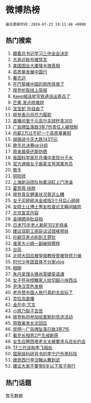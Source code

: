 # 微博热榜

`最后更新时间：2024-07-23 19:11:48 +0800`

## 热门搜索

1. [跟着总书记学习三中全会决定](https://m.weibo.cn/search?containerid=100103type%3D1%26t%3D10%26q%3D%23%E8%B7%9F%E7%9D%80%E6%80%BB%E4%B9%A6%E8%AE%B0%E5%AD%A6%E4%B9%A0%E4%B8%89%E4%B8%AD%E5%85%A8%E4%BC%9A%E5%86%B3%E5%AE%9A%23&stream_entry_id=51&isnewpage=1&extparam=seat%3D1%26c_type%3D51%26cate%3D10103%26filter_type%3Drealtimehot%26q%3D%2523%25E8%25B7%259F%25E7%259D%2580%25E6%2580%25BB%25E4%25B9%25A6%25E8%25AE%25B0%25E5%25AD%25A6%25E4%25B9%25A0%25E4%25B8%2589%25E4%25B8%25AD%25E5%2585%25A8%25E4%25BC%259A%25E5%2586%25B3%25E5%25AE%259A%2523%26dgr%3D0%26stream_entry_id%3D51%26pos%3D0%26display_time%3D1721733107%26pre_seqid%3D1721733107543014508223)
1. [大哥远账号被禁言](https://m.weibo.cn/search?containerid=100103type%3D1%26t%3D10%26q%3D%23%E5%A4%A7%E5%93%A5%E8%BF%9C%E8%B4%A6%E5%8F%B7%E8%A2%AB%E7%A6%81%E8%A8%80%23&stream_entry_id=31&isnewpage=1&extparam=seat%3D1%26cate%3D5001%26realpos%3D1%26q%3D%2523%25E5%25A4%25A7%25E5%2593%25A5%25E8%25BF%259C%25E8%25B4%25A6%25E5%258F%25B7%25E8%25A2%25AB%25E7%25A6%2581%25E8%25A8%2580%2523%26dgr%3D0%26stream_entry_id%3D31%26pos%3D0%26flag%3D1%26c_type%3D31%26filter_type%3Drealtimehot%26band_rank%3D1%26lcate%3D5001%26display_time%3D1721733107%26pre_seqid%3D1721733107543014508223)
1. [美国国会大厦降半旗真相](https://m.weibo.cn/search?containerid=100103type%3D1%26t%3D10%26q%3D%23%E7%BE%8E%E5%9B%BD%E5%9B%BD%E4%BC%9A%E5%A4%A7%E5%8E%A6%E9%99%8D%E5%8D%8A%E6%97%97%E7%9C%9F%E7%9B%B8%23&stream_entry_id=31&isnewpage=1&extparam=seat%3D1%26cate%3D5001%26realpos%3D2%26q%3D%2523%25E7%25BE%258E%25E5%259B%25BD%25E5%259B%25BD%25E4%25BC%259A%25E5%25A4%25A7%25E5%258E%25A6%25E9%2599%258D%25E5%258D%258A%25E6%2597%2597%25E7%259C%259F%25E7%259B%25B8%2523%26dgr%3D0%26stream_entry_id%3D31%26pos%3D1%26flag%3D2%26c_type%3D31%26filter_type%3Drealtimehot%26band_rank%3D2%26lcate%3D5001%26display_time%3D1721733107%26pre_seqid%3D1721733107543014508223)
1. [高质量发展中国行](https://m.weibo.cn/search?containerid=100103type%3D1%26t%3D10%26q%3D%23%E9%AB%98%E8%B4%A8%E9%87%8F%E5%8F%91%E5%B1%95%E4%B8%AD%E5%9B%BD%E8%A1%8C%23&stream_entry_id=31&isnewpage=1&extparam=seat%3D1%26cate%3D5001%26realpos%3D3%26q%3D%2523%25E9%25AB%2598%25E8%25B4%25A8%25E9%2587%258F%25E5%258F%2591%25E5%25B1%2595%25E4%25B8%25AD%25E5%259B%25BD%25E8%25A1%258C%2523%26dgr%3D0%26stream_entry_id%3D31%26pos%3D2%26flag%3D0%26c_type%3D31%26filter_type%3Drealtimehot%26band_rank%3D3%26lcate%3D5001%26display_time%3D1721733107%26pre_seqid%3D1721733107543014508223)
1. [秦志远](https://m.weibo.cn/search?containerid=100103type%3D1%26t%3D10%26q%3D%E7%A7%A6%E5%BF%97%E8%BF%9C&stream_entry_id=31&isnewpage=1&extparam=seat%3D1%26cate%3D5001%26realpos%3D4%26q%3D%25E7%25A7%25A6%25E5%25BF%2597%25E8%25BF%259C%26dgr%3D0%26stream_entry_id%3D31%26pos%3D3%26flag%3D1%26c_type%3D31%26filter_type%3Drealtimehot%26band_rank%3D4%26lcate%3D5001%26display_time%3D1721733107%26pre_seqid%3D1721733107543014508223)
1. [在巴黎被中国的厕所侠救了](https://m.weibo.cn/search?containerid=100103type%3D1%26t%3D10%26q%3D%23%E5%9C%A8%E5%B7%B4%E9%BB%8E%E8%A2%AB%E4%B8%AD%E5%9B%BD%E7%9A%84%E5%8E%95%E6%89%80%E4%BE%A0%E6%95%91%E4%BA%86%23&stream_entry_id=31&isnewpage=1&extparam=seat%3D1%26cate%3D5001%26realpos%3D5%26q%3D%2523%25E5%259C%25A8%25E5%25B7%25B4%25E9%25BB%258E%25E8%25A2%25AB%25E4%25B8%25AD%25E5%259B%25BD%25E7%259A%2584%25E5%258E%2595%25E6%2589%2580%25E4%25BE%25A0%25E6%2595%2591%25E4%25BA%2586%2523%26dgr%3D0%26stream_entry_id%3D31%26pos%3D4%26flag%3D0%26c_type%3D31%26filter_type%3Drealtimehot%26band_rank%3D5%26lcate%3D5001%26display_time%3D1721733107%26pre_seqid%3D1721733107543014508223)
1. [拜登听取线上简报](https://m.weibo.cn/search?containerid=100103type%3D1%26t%3D10%26q%3D%23%E6%8B%9C%E7%99%BB%E5%90%AC%E5%8F%96%E7%BA%BF%E4%B8%8A%E7%AE%80%E6%8A%A5%23&stream_entry_id=31&isnewpage=1&extparam=seat%3D1%26cate%3D5001%26realpos%3D6%26q%3D%2523%25E6%258B%259C%25E7%2599%25BB%25E5%2590%25AC%25E5%258F%2596%25E7%25BA%25BF%25E4%25B8%258A%25E7%25AE%2580%25E6%258A%25A5%2523%26dgr%3D0%26stream_entry_id%3D31%26pos%3D5%26flag%3D1%26c_type%3D31%26filter_type%3Drealtimehot%26band_rank%3D6%26lcate%3D5001%26display_time%3D1721733107%26pre_seqid%3D1721733107543014508223)
1. [Keep喊话星穹铁道该出奇兵了](https://m.weibo.cn/search?containerid=100103type%3D1%26t%3D10%26q%3D%23Keep%E5%96%8A%E8%AF%9D%E6%98%9F%E7%A9%B9%E9%93%81%E9%81%93%E8%AF%A5%E5%87%BA%E5%A5%87%E5%85%B5%E4%BA%86%23&stream_entry_id=31&isnewpage=1&extparam=seat%3D1%26is_ad_pos%3D1%26cate%3D5001%26q%3D%2523Keep%25E5%2596%258A%25E8%25AF%259D%25E6%2598%259F%25E7%25A9%25B9%25E9%2593%2581%25E9%2581%2593%25E8%25AF%25A5%25E5%2587%25BA%25E5%25A5%2587%25E5%2585%25B5%25E4%25BA%2586%2523%26dgr%3D0%26stream_entry_id%3D31%26adid%3D246752%26lcate%3D5001%26c_type%3D31%26topic_ad%3D1%26filter_type%3Drealtimehot%26band_rank%3D7%26pos%3D6%26display_time%3D1721733107%26pre_seqid%3D1721733107543014508223)
1. [芒果 发点桃难财](https://m.weibo.cn/search?containerid=100103type%3D1%26t%3D10%26q%3D%E8%8A%92%E6%9E%9C+%E5%8F%91%E7%82%B9%E6%A1%83%E9%9A%BE%E8%B4%A2&stream_entry_id=31&isnewpage=1&extparam=seat%3D1%26cate%3D5001%26realpos%3D7%26q%3D%25E8%258A%2592%25E6%259E%259C%2520%25E5%258F%2591%25E7%2582%25B9%25E6%25A1%2583%25E9%259A%25BE%25E8%25B4%25A2%26dgr%3D0%26stream_entry_id%3D31%26pos%3D7%26flag%3D1%26c_type%3D31%26filter_type%3Drealtimehot%26band_rank%3D7%26lcate%3D5001%26display_time%3D1721733107%26pre_seqid%3D1721733107543014508223)
1. [宝宝蛇 你自由了](https://m.weibo.cn/search?containerid=100103type%3D1%26t%3D10%26q%3D%E5%AE%9D%E5%AE%9D%E8%9B%87+%E4%BD%A0%E8%87%AA%E7%94%B1%E4%BA%86&stream_entry_id=31&isnewpage=1&extparam=seat%3D1%26cate%3D5001%26realpos%3D8%26q%3D%25E5%25AE%259D%25E5%25AE%259D%25E8%259B%2587%2520%25E4%25BD%25A0%25E8%2587%25AA%25E7%2594%25B1%25E4%25BA%2586%26dgr%3D0%26stream_entry_id%3D31%26pos%3D8%26flag%3D0%26c_type%3D31%26filter_type%3Drealtimehot%26band_rank%3D8%26lcate%3D5001%26display_time%3D1721733107%26pre_seqid%3D1721733107543014508223)
1. [拜登表示将尽力履职](https://m.weibo.cn/search?containerid=100103type%3D1%26t%3D10%26q%3D%23%E6%8B%9C%E7%99%BB%E8%A1%A8%E7%A4%BA%E5%B0%86%E5%B0%BD%E5%8A%9B%E5%B1%A5%E8%81%8C%23&stream_entry_id=31&isnewpage=1&extparam=seat%3D1%26cate%3D5001%26realpos%3D9%26q%3D%2523%25E6%258B%259C%25E7%2599%25BB%25E8%25A1%25A8%25E7%25A4%25BA%25E5%25B0%2586%25E5%25B0%25BD%25E5%258A%259B%25E5%25B1%25A5%25E8%2581%258C%2523%26dgr%3D0%26stream_entry_id%3D31%26pos%3D9%26flag%3D0%26c_type%3D31%26filter_type%3Drealtimehot%26band_rank%3D9%26lcate%3D5001%26display_time%3D1721733107%26pre_seqid%3D1721733107543014508223)
1. [直播间里千元高尔夫球杆卖300](https://m.weibo.cn/search?containerid=100103type%3D1%26t%3D10%26q%3D%23%E7%9B%B4%E6%92%AD%E9%97%B4%E9%87%8C%E5%8D%83%E5%85%83%E9%AB%98%E5%B0%94%E5%A4%AB%E7%90%83%E6%9D%86%E5%8D%96300%23&stream_entry_id=31&isnewpage=1&extparam=seat%3D1%26cate%3D5001%26realpos%3D10%26q%3D%2523%25E7%259B%25B4%25E6%2592%25AD%25E9%2597%25B4%25E9%2587%258C%25E5%258D%2583%25E5%2585%2583%25E9%25AB%2598%25E5%25B0%2594%25E5%25A4%25AB%25E7%2590%2583%25E6%259D%2586%25E5%258D%2596300%2523%26dgr%3D0%26stream_entry_id%3D31%26pos%3D10%26flag%3D1%26c_type%3D31%26filter_type%3Drealtimehot%26band_rank%3D10%26lcate%3D5001%26display_time%3D1721733107%26pre_seqid%3D1721733107543014508223)
1. [广告牌坠落致3死7伤责任人被控制](https://m.weibo.cn/search?containerid=100103type%3D1%26t%3D10%26q%3D%23%E5%B9%BF%E5%91%8A%E7%89%8C%E5%9D%A0%E8%90%BD%E8%87%B43%E6%AD%BB7%E4%BC%A4%E8%B4%A3%E4%BB%BB%E4%BA%BA%E8%A2%AB%E6%8E%A7%E5%88%B6%23&stream_entry_id=31&isnewpage=1&extparam=seat%3D1%26cate%3D5001%26realpos%3D11%26q%3D%2523%25E5%25B9%25BF%25E5%2591%258A%25E7%2589%258C%25E5%259D%25A0%25E8%2590%25BD%25E8%2587%25B43%25E6%25AD%25BB7%25E4%25BC%25A4%25E8%25B4%25A3%25E4%25BB%25BB%25E4%25BA%25BA%25E8%25A2%25AB%25E6%258E%25A7%25E5%2588%25B6%2523%26dgr%3D0%26stream_entry_id%3D31%26pos%3D11%26flag%3D0%26c_type%3D31%26filter_type%3Drealtimehot%26band_rank%3D11%26lcate%3D5001%26display_time%3D1721733107%26pre_seqid%3D1721733107543014508223)
1. [月薪2万过不好一个高质量暑假](https://m.weibo.cn/search?containerid=100103type%3D1%26t%3D10%26q%3D%23%E6%9C%88%E8%96%AA2%E4%B8%87%E8%BF%87%E4%B8%8D%E5%A5%BD%E4%B8%80%E4%B8%AA%E9%AB%98%E8%B4%A8%E9%87%8F%E6%9A%91%E5%81%87%23&stream_entry_id=31&isnewpage=1&extparam=seat%3D1%26cate%3D5001%26realpos%3D12%26q%3D%2523%25E6%259C%2588%25E8%2596%25AA2%25E4%25B8%2587%25E8%25BF%2587%25E4%25B8%258D%25E5%25A5%25BD%25E4%25B8%2580%25E4%25B8%25AA%25E9%25AB%2598%25E8%25B4%25A8%25E9%2587%258F%25E6%259A%2591%25E5%2581%2587%2523%26dgr%3D0%26stream_entry_id%3D31%26pos%3D12%26flag%3D1%26c_type%3D31%26filter_type%3Drealtimehot%26band_rank%3D12%26lcate%3D5001%26display_time%3D1721733107%26pre_seqid%3D1721733107543014508223)
1. [胡锡进今天大跌14311元](https://m.weibo.cn/search?containerid=100103type%3D1%26t%3D10%26q%3D%23%E8%83%A1%E9%94%A1%E8%BF%9B%E4%BB%8A%E5%A4%A9%E5%A4%A7%E8%B7%8C14311%E5%85%83%23&stream_entry_id=31&isnewpage=1&extparam=seat%3D1%26cate%3D5001%26realpos%3D13%26q%3D%2523%25E8%2583%25A1%25E9%2594%25A1%25E8%25BF%259B%25E4%25BB%258A%25E5%25A4%25A9%25E5%25A4%25A7%25E8%25B7%258C14311%25E5%2585%2583%2523%26dgr%3D0%26stream_entry_id%3D31%26pos%3D13%26flag%3D1%26c_type%3D31%26filter_type%3Drealtimehot%26band_rank%3D13%26lcate%3D5001%26display_time%3D1721733107%26pre_seqid%3D1721733107543014508223)
1. [歌手总决赛pk分组](https://m.weibo.cn/search?containerid=100103type%3D1%26t%3D10%26q%3D%23%E6%AD%8C%E6%89%8B%E6%80%BB%E5%86%B3%E8%B5%9Bpk%E5%88%86%E7%BB%84%23&stream_entry_id=31&isnewpage=1&extparam=seat%3D1%26cate%3D5001%26realpos%3D14%26q%3D%2523%25E6%25AD%258C%25E6%2589%258B%25E6%2580%25BB%25E5%2586%25B3%25E8%25B5%259Bpk%25E5%2588%2586%25E7%25BB%2584%2523%26dgr%3D0%26stream_entry_id%3D31%26pos%3D14%26flag%3D1%26c_type%3D31%26filter_type%3Drealtimehot%26band_rank%3D14%26lcate%3D5001%26display_time%3D1721733107%26pre_seqid%3D1721733107543014508223)
1. [原来眉骨还能防晒](https://m.weibo.cn/search?containerid=100103type%3D1%26t%3D10%26q%3D%23%E5%8E%9F%E6%9D%A5%E7%9C%89%E9%AA%A8%E8%BF%98%E8%83%BD%E9%98%B2%E6%99%92%23&stream_entry_id=31&isnewpage=1&extparam=seat%3D1%26cate%3D5001%26realpos%3D15%26q%3D%2523%25E5%258E%259F%25E6%259D%25A5%25E7%259C%2589%25E9%25AA%25A8%25E8%25BF%2598%25E8%2583%25BD%25E9%2598%25B2%25E6%2599%2592%2523%26dgr%3D0%26stream_entry_id%3D31%26pos%3D15%26flag%3D1%26c_type%3D31%26filter_type%3Drealtimehot%26band_rank%3D15%26lcate%3D5001%26display_time%3D1721733107%26pre_seqid%3D1721733107543014508223)
1. [我国科学家在月壤中发现分子水](https://m.weibo.cn/search?containerid=100103type%3D1%26t%3D10%26q%3D%23%E6%88%91%E5%9B%BD%E7%A7%91%E5%AD%A6%E5%AE%B6%E5%9C%A8%E6%9C%88%E5%A3%A4%E4%B8%AD%E5%8F%91%E7%8E%B0%E5%88%86%E5%AD%90%E6%B0%B4%23&stream_entry_id=31&isnewpage=1&extparam=seat%3D1%26cate%3D5001%26realpos%3D16%26q%3D%2523%25E6%2588%2591%25E5%259B%25BD%25E7%25A7%2591%25E5%25AD%25A6%25E5%25AE%25B6%25E5%259C%25A8%25E6%259C%2588%25E5%25A3%25A4%25E4%25B8%25AD%25E5%258F%2591%25E7%258E%25B0%25E5%2588%2586%25E5%25AD%2590%25E6%25B0%25B4%2523%26dgr%3D0%26stream_entry_id%3D31%26pos%3D16%26flag%3D1%26c_type%3D31%26filter_type%3Drealtimehot%26band_rank%3D16%26lcate%3D5001%26display_time%3D1721733107%26pre_seqid%3D1721733107543014508223)
1. [官方通报女子飙英文骂哭乘务员](https://m.weibo.cn/search?containerid=100103type%3D1%26t%3D10%26q%3D%23%E5%AE%98%E6%96%B9%E9%80%9A%E6%8A%A5%E5%A5%B3%E5%AD%90%E9%A3%99%E8%8B%B1%E6%96%87%E9%AA%82%E5%93%AD%E4%B9%98%E5%8A%A1%E5%91%98%23&stream_entry_id=31&isnewpage=1&extparam=seat%3D1%26cate%3D5001%26realpos%3D17%26q%3D%2523%25E5%25AE%2598%25E6%2596%25B9%25E9%2580%259A%25E6%258A%25A5%25E5%25A5%25B3%25E5%25AD%2590%25E9%25A3%2599%25E8%258B%25B1%25E6%2596%2587%25E9%25AA%2582%25E5%2593%25AD%25E4%25B9%2598%25E5%258A%25A1%25E5%2591%2598%2523%26dgr%3D0%26stream_entry_id%3D31%26pos%3D17%26flag%3D1%26c_type%3D31%26filter_type%3Drealtimehot%26band_rank%3D17%26lcate%3D5001%26display_time%3D1721733107%26pre_seqid%3D1721733107543014508223)
1. [歌手](https://m.weibo.cn/search?containerid=100103type%3D1%26t%3D10%26q%3D%E6%AD%8C%E6%89%8B&stream_entry_id=31&isnewpage=1&extparam=seat%3D1%26cate%3D5001%26realpos%3D18%26q%3D%25E6%25AD%258C%25E6%2589%258B%26dgr%3D0%26stream_entry_id%3D31%26pos%3D18%26flag%3D1%26c_type%3D31%26filter_type%3Drealtimehot%26band_rank%3D18%26lcate%3D5001%26display_time%3D1721733107%26pre_seqid%3D1721733107543014508223)
1. [阴阳师](https://m.weibo.cn/search?containerid=100103type%3D1%26t%3D10%26q%3D%E9%98%B4%E9%98%B3%E5%B8%88&stream_entry_id=31&isnewpage=1&extparam=seat%3D1%26cate%3D5001%26realpos%3D19%26q%3D%25E9%2598%25B4%25E9%2598%25B3%25E5%25B8%2588%26dgr%3D0%26stream_entry_id%3D31%26pos%3D19%26flag%3D1%26c_type%3D31%26filter_type%3Drealtimehot%26band_rank%3D19%26lcate%3D5001%26display_time%3D1721733107%26pre_seqid%3D1721733107543014508223)
1. [上海助浴团队抬着浴缸上门洗澡](https://m.weibo.cn/search?containerid=100103type%3D1%26t%3D10%26q%3D%23%E4%B8%8A%E6%B5%B7%E5%8A%A9%E6%B5%B4%E5%9B%A2%E9%98%9F%E6%8A%AC%E7%9D%80%E6%B5%B4%E7%BC%B8%E4%B8%8A%E9%97%A8%E6%B4%97%E6%BE%A1%23&stream_entry_id=31&isnewpage=1&extparam=seat%3D1%26cate%3D5001%26realpos%3D20%26q%3D%2523%25E4%25B8%258A%25E6%25B5%25B7%25E5%258A%25A9%25E6%25B5%25B4%25E5%259B%25A2%25E9%2598%259F%25E6%258A%25AC%25E7%259D%2580%25E6%25B5%25B4%25E7%25BC%25B8%25E4%25B8%258A%25E9%2597%25A8%25E6%25B4%2597%25E6%25BE%25A1%2523%26dgr%3D0%26stream_entry_id%3D31%26pos%3D20%26flag%3D1%26c_type%3D31%26filter_type%3Drealtimehot%26band_rank%3D20%26lcate%3D5001%26display_time%3D1721733107%26pre_seqid%3D1721733107543014508223)
1. [霍思燕 纯胖](https://m.weibo.cn/search?containerid=100103type%3D1%26t%3D10%26q%3D%E9%9C%8D%E6%80%9D%E7%87%95+%E7%BA%AF%E8%83%96&stream_entry_id=31&isnewpage=1&extparam=seat%3D1%26cate%3D5001%26realpos%3D21%26q%3D%25E9%259C%258D%25E6%2580%259D%25E7%2587%2595%2520%25E7%25BA%25AF%25E8%2583%2596%26dgr%3D0%26stream_entry_id%3D31%26pos%3D21%26flag%3D2%26c_type%3D31%26filter_type%3Drealtimehot%26band_rank%3D21%26lcate%3D5001%26display_time%3D1721733107%26pre_seqid%3D1721733107543014508223)
1. [拜登真实健康状况竟这么糟](https://m.weibo.cn/search?containerid=100103type%3D1%26t%3D10%26q%3D%23%E6%8B%9C%E7%99%BB%E7%9C%9F%E5%AE%9E%E5%81%A5%E5%BA%B7%E7%8A%B6%E5%86%B5%E7%AB%9F%E8%BF%99%E4%B9%88%E7%B3%9F%23&stream_entry_id=31&isnewpage=1&extparam=seat%3D1%26cate%3D5001%26realpos%3D22%26q%3D%2523%25E6%258B%259C%25E7%2599%25BB%25E7%259C%259F%25E5%25AE%259E%25E5%2581%25A5%25E5%25BA%25B7%25E7%258A%25B6%25E5%2586%25B5%25E7%25AB%259F%25E8%25BF%2599%25E4%25B9%2588%25E7%25B3%259F%2523%26dgr%3D0%26stream_entry_id%3D31%26pos%3D22%26flag%3D0%26c_type%3D31%26filter_type%3Drealtimehot%26band_rank%3D22%26lcate%3D5001%26display_time%3D1721733107%26pre_seqid%3D1721733107543014508223)
1. [女子买碎碎冰金戒指3个月后心碎碎](https://m.weibo.cn/search?containerid=100103type%3D1%26t%3D10%26q%3D%23%E5%A5%B3%E5%AD%90%E4%B9%B0%E7%A2%8E%E7%A2%8E%E5%86%B0%E9%87%91%E6%88%92%E6%8C%873%E4%B8%AA%E6%9C%88%E5%90%8E%E5%BF%83%E7%A2%8E%E7%A2%8E%23&stream_entry_id=31&isnewpage=1&extparam=seat%3D1%26cate%3D5001%26realpos%3D23%26q%3D%2523%25E5%25A5%25B3%25E5%25AD%2590%25E4%25B9%25B0%25E7%25A2%258E%25E7%25A2%258E%25E5%2586%25B0%25E9%2587%2591%25E6%2588%2592%25E6%258C%25873%25E4%25B8%25AA%25E6%259C%2588%25E5%2590%258E%25E5%25BF%2583%25E7%25A2%258E%25E7%25A2%258E%2523%26dgr%3D0%26stream_entry_id%3D31%26pos%3D23%26flag%3D1%26c_type%3D31%26filter_type%3Drealtimehot%26band_rank%3D23%26lcate%3D5001%26display_time%3D1721733107%26pre_seqid%3D1721733107543014508223)
1. [女硕士让博士男友检查论文瞬间破防](https://m.weibo.cn/search?containerid=100103type%3D1%26t%3D10%26q%3D%23%E5%A5%B3%E7%A1%95%E5%A3%AB%E8%AE%A9%E5%8D%9A%E5%A3%AB%E7%94%B7%E5%8F%8B%E6%A3%80%E6%9F%A5%E8%AE%BA%E6%96%87%E7%9E%AC%E9%97%B4%E7%A0%B4%E9%98%B2%23&stream_entry_id=31&isnewpage=1&extparam=seat%3D1%26cate%3D5001%26realpos%3D24%26q%3D%2523%25E5%25A5%25B3%25E7%25A1%2595%25E5%25A3%25AB%25E8%25AE%25A9%25E5%258D%259A%25E5%25A3%25AB%25E7%2594%25B7%25E5%258F%258B%25E6%25A3%2580%25E6%259F%25A5%25E8%25AE%25BA%25E6%2596%2587%25E7%259E%25AC%25E9%2597%25B4%25E7%25A0%25B4%25E9%2598%25B2%2523%26dgr%3D0%26stream_entry_id%3D31%26pos%3D24%26flag%3D0%26c_type%3D31%26filter_type%3Drealtimehot%26band_rank%3D24%26lcate%3D5001%26display_time%3D1721733107%26pre_seqid%3D1721733107543014508223)
1. [北京宣言内容](https://m.weibo.cn/search?containerid=100103type%3D1%26t%3D10%26q%3D%23%E5%8C%97%E4%BA%AC%E5%AE%A3%E8%A8%80%E5%86%85%E5%AE%B9%23&stream_entry_id=31&isnewpage=1&extparam=seat%3D1%26cate%3D5001%26realpos%3D25%26q%3D%2523%25E5%258C%2597%25E4%25BA%25AC%25E5%25AE%25A3%25E8%25A8%2580%25E5%2586%2585%25E5%25AE%25B9%2523%26dgr%3D0%26stream_entry_id%3D31%26pos%3D25%26flag%3D0%26c_type%3D31%26filter_type%3Drealtimehot%26band_rank%3D25%26lcate%3D5001%26display_time%3D1721733107%26pre_seqid%3D1721733107543014508223)
1. [金靖晒孕肚自拍](https://m.weibo.cn/search?containerid=100103type%3D1%26t%3D10%26q%3D%23%E9%87%91%E9%9D%96%E6%99%92%E5%AD%95%E8%82%9A%E8%87%AA%E6%8B%8D%23&stream_entry_id=31&isnewpage=1&extparam=seat%3D1%26cate%3D5001%26realpos%3D26%26q%3D%2523%25E9%2587%2591%25E9%259D%2596%25E6%2599%2592%25E5%25AD%2595%25E8%2582%259A%25E8%2587%25AA%25E6%258B%258D%2523%26dgr%3D0%26stream_entry_id%3D31%26pos%3D26%26flag%3D0%26c_type%3D31%26filter_type%3Drealtimehot%26band_rank%3D26%26lcate%3D5001%26display_time%3D1721733107%26pre_seqid%3D1721733107543014508223)
1. [日本70岁老人勒死102岁母亲](https://m.weibo.cn/search?containerid=100103type%3D1%26t%3D10%26q%3D%23%E6%97%A5%E6%9C%AC70%E5%B2%81%E8%80%81%E4%BA%BA%E5%8B%92%E6%AD%BB102%E5%B2%81%E6%AF%8D%E4%BA%B2%23&stream_entry_id=31&isnewpage=1&extparam=seat%3D1%26cate%3D5001%26realpos%3D27%26q%3D%2523%25E6%2597%25A5%25E6%259C%25AC70%25E5%25B2%2581%25E8%2580%2581%25E4%25BA%25BA%25E5%258B%2592%25E6%25AD%25BB102%25E5%25B2%2581%25E6%25AF%258D%25E4%25BA%25B2%2523%26dgr%3D0%26stream_entry_id%3D31%26pos%3D27%26flag%3D0%26c_type%3D31%26filter_type%3Drealtimehot%26band_rank%3D27%26lcate%3D5001%26display_time%3D1721733107%26pre_seqid%3D1721733107543014508223)
1. [建议双职工家庭试试错峰带娃](https://m.weibo.cn/search?containerid=100103type%3D1%26t%3D10%26q%3D%23%E5%BB%BA%E8%AE%AE%E5%8F%8C%E8%81%8C%E5%B7%A5%E5%AE%B6%E5%BA%AD%E8%AF%95%E8%AF%95%E9%94%99%E5%B3%B0%E5%B8%A6%E5%A8%83%23&stream_entry_id=31&isnewpage=1&extparam=seat%3D1%26cate%3D5001%26realpos%3D28%26q%3D%2523%25E5%25BB%25BA%25E8%25AE%25AE%25E5%258F%258C%25E8%2581%258C%25E5%25B7%25A5%25E5%25AE%25B6%25E5%25BA%25AD%25E8%25AF%2595%25E8%25AF%2595%25E9%2594%2599%25E5%25B3%25B0%25E5%25B8%25A6%25E5%25A8%2583%2523%26dgr%3D0%26stream_entry_id%3D31%26pos%3D28%26flag%3D1%26c_type%3D31%26filter_type%3Drealtimehot%26band_rank%3D28%26lcate%3D5001%26display_time%3D1721733107%26pre_seqid%3D1721733107543014508223)
1. [孙颖莎差点削到王楚钦](https://m.weibo.cn/search?containerid=100103type%3D1%26t%3D10%26q%3D%23%E5%AD%99%E9%A2%96%E8%8E%8E%E5%B7%AE%E7%82%B9%E5%89%8A%E5%88%B0%E7%8E%8B%E6%A5%9A%E9%92%A6%23&stream_entry_id=31&isnewpage=1&extparam=seat%3D1%26cate%3D5001%26realpos%3D29%26q%3D%2523%25E5%25AD%2599%25E9%25A2%2596%25E8%258E%258E%25E5%25B7%25AE%25E7%2582%25B9%25E5%2589%258A%25E5%2588%25B0%25E7%258E%258B%25E6%25A5%259A%25E9%2592%25A6%2523%26dgr%3D0%26stream_entry_id%3D31%26pos%3D29%26flag%3D1%26c_type%3D31%26filter_type%3Drealtimehot%26band_rank%3D29%26lcate%3D5001%26display_time%3D1721733107%26pre_seqid%3D1721733107543014508223)
1. [谁家大小姐一副破碎模样](https://m.weibo.cn/search?containerid=100103type%3D1%26t%3D10%26q%3D%23%E8%B0%81%E5%AE%B6%E5%A4%A7%E5%B0%8F%E5%A7%90%E4%B8%80%E5%89%AF%E7%A0%B4%E7%A2%8E%E6%A8%A1%E6%A0%B7%23&stream_entry_id=31&isnewpage=1&extparam=seat%3D1%26cate%3D5001%26realpos%3D30%26q%3D%2523%25E8%25B0%2581%25E5%25AE%25B6%25E5%25A4%25A7%25E5%25B0%258F%25E5%25A7%2590%25E4%25B8%2580%25E5%2589%25AF%25E7%25A0%25B4%25E7%25A2%258E%25E6%25A8%25A1%25E6%25A0%25B7%2523%26dgr%3D0%26stream_entry_id%3D31%26pos%3D30%26flag%3D0%26c_type%3D31%26filter_type%3Drealtimehot%26band_rank%3D30%26lcate%3D5001%26display_time%3D1721733107%26pre_seqid%3D1721733107543014508223)
1. [台风](https://m.weibo.cn/search?containerid=100103type%3D1%26t%3D10%26q%3D%E5%8F%B0%E9%A3%8E&stream_entry_id=31&isnewpage=1&extparam=seat%3D1%26cate%3D5001%26realpos%3D31%26q%3D%25E5%258F%25B0%25E9%25A3%258E%26dgr%3D0%26stream_entry_id%3D31%26pos%3D31%26flag%3D0%26c_type%3D31%26filter_type%3Drealtimehot%26band_rank%3D31%26lcate%3D5001%26display_time%3D1721733107%26pre_seqid%3D1721733107543014508223)
1. [北师大回应被举报教授曾被导师力保](https://m.weibo.cn/search?containerid=100103type%3D1%26t%3D10%26q%3D%23%E5%8C%97%E5%B8%88%E5%A4%A7%E5%9B%9E%E5%BA%94%E8%A2%AB%E4%B8%BE%E6%8A%A5%E6%95%99%E6%8E%88%E6%9B%BE%E8%A2%AB%E5%AF%BC%E5%B8%88%E5%8A%9B%E4%BF%9D%23&stream_entry_id=31&isnewpage=1&extparam=seat%3D1%26cate%3D5001%26realpos%3D32%26q%3D%2523%25E5%258C%2597%25E5%25B8%2588%25E5%25A4%25A7%25E5%259B%259E%25E5%25BA%2594%25E8%25A2%25AB%25E4%25B8%25BE%25E6%258A%25A5%25E6%2595%2599%25E6%258E%2588%25E6%259B%25BE%25E8%25A2%25AB%25E5%25AF%25BC%25E5%25B8%2588%25E5%258A%259B%25E4%25BF%259D%2523%26dgr%3D0%26stream_entry_id%3D31%26pos%3D32%26flag%3D0%26c_type%3D31%26filter_type%3Drealtimehot%26band_rank%3D32%26lcate%3D5001%26display_time%3D1721733107%26pre_seqid%3D1721733107543014508223)
1. [时代少年团音体不分家vlog](https://m.weibo.cn/search?containerid=100103type%3D1%26t%3D10%26q%3D%23%E6%97%B6%E4%BB%A3%E5%B0%91%E5%B9%B4%E5%9B%A2%E9%9F%B3%E4%BD%93%E4%B8%8D%E5%88%86%E5%AE%B6vlog%23&stream_entry_id=31&isnewpage=1&extparam=seat%3D1%26cate%3D5001%26realpos%3D33%26q%3D%2523%25E6%2597%25B6%25E4%25BB%25A3%25E5%25B0%2591%25E5%25B9%25B4%25E5%259B%25A2%25E9%259F%25B3%25E4%25BD%2593%25E4%25B8%258D%25E5%2588%2586%25E5%25AE%25B6vlog%2523%26dgr%3D0%26stream_entry_id%3D31%26pos%3D33%26flag%3D1%26c_type%3D31%26filter_type%3Drealtimehot%26band_rank%3D33%26lcate%3D5001%26display_time%3D1721733107%26pre_seqid%3D1721733107543014508223)
1. [相柳](https://m.weibo.cn/search?containerid=100103type%3D1%26t%3D10%26q%3D%E7%9B%B8%E6%9F%B3&stream_entry_id=31&isnewpage=1&extparam=seat%3D1%26cate%3D5001%26realpos%3D34%26q%3D%25E7%259B%25B8%25E6%259F%25B3%26dgr%3D0%26stream_entry_id%3D31%26pos%3D34%26flag%3D1%26c_type%3D31%26filter_type%3Drealtimehot%26band_rank%3D34%26lcate%3D5001%26display_time%3D1721733107%26pre_seqid%3D1721733107543014508223)
1. [朱丹拿馒头换尚雯婕英语课](https://m.weibo.cn/search?containerid=100103type%3D1%26t%3D10%26q%3D%23%E6%9C%B1%E4%B8%B9%E6%8B%BF%E9%A6%92%E5%A4%B4%E6%8D%A2%E5%B0%9A%E9%9B%AF%E5%A9%95%E8%8B%B1%E8%AF%AD%E8%AF%BE%23&stream_entry_id=31&isnewpage=1&extparam=seat%3D1%26cate%3D5001%26realpos%3D35%26q%3D%2523%25E6%259C%25B1%25E4%25B8%25B9%25E6%258B%25BF%25E9%25A6%2592%25E5%25A4%25B4%25E6%258D%25A2%25E5%25B0%259A%25E9%259B%25AF%25E5%25A9%2595%25E8%258B%25B1%25E8%25AF%25AD%25E8%25AF%25BE%2523%26dgr%3D0%26stream_entry_id%3D31%26pos%3D35%26flag%3D1%26c_type%3D31%26filter_type%3Drealtimehot%26band_rank%3D35%26lcate%3D5001%26display_time%3D1721733107%26pre_seqid%3D1721733107543014508223)
1. [女子怀孕控糖家人给切超小块西瓜](https://m.weibo.cn/search?containerid=100103type%3D1%26t%3D10%26q%3D%23%E5%A5%B3%E5%AD%90%E6%80%80%E5%AD%95%E6%8E%A7%E7%B3%96%E5%AE%B6%E4%BA%BA%E7%BB%99%E5%88%87%E8%B6%85%E5%B0%8F%E5%9D%97%E8%A5%BF%E7%93%9C%23&stream_entry_id=31&isnewpage=1&extparam=seat%3D1%26cate%3D5001%26realpos%3D36%26q%3D%2523%25E5%25A5%25B3%25E5%25AD%2590%25E6%2580%2580%25E5%25AD%2595%25E6%258E%25A7%25E7%25B3%2596%25E5%25AE%25B6%25E4%25BA%25BA%25E7%25BB%2599%25E5%2588%2587%25E8%25B6%2585%25E5%25B0%258F%25E5%259D%2597%25E8%25A5%25BF%25E7%2593%259C%2523%26dgr%3D0%26stream_entry_id%3D31%26pos%3D36%26flag%3D32768%26c_type%3D31%26filter_type%3Drealtimehot%26band_rank%3D36%26lcate%3D5001%26display_time%3D1721733107%26pre_seqid%3D1721733107543014508223)
1. [尹净汉蓝色发梢](https://m.weibo.cn/search?containerid=100103type%3D1%26t%3D10%26q%3D%23%E5%B0%B9%E5%87%80%E6%B1%89%E8%93%9D%E8%89%B2%E5%8F%91%E6%A2%A2%23&stream_entry_id=31&isnewpage=1&extparam=seat%3D1%26cate%3D5001%26realpos%3D37%26q%3D%2523%25E5%25B0%25B9%25E5%2587%2580%25E6%25B1%2589%25E8%2593%259D%25E8%2589%25B2%25E5%258F%2591%25E6%25A2%25A2%2523%26dgr%3D0%26stream_entry_id%3D31%26pos%3D37%26flag%3D1%26c_type%3D31%26filter_type%3Drealtimehot%26band_rank%3D37%26lcate%3D5001%26display_time%3D1721733107%26pre_seqid%3D1721733107543014508223)
1. [老外赞中国人旅行真的太会玩了](https://m.weibo.cn/search?containerid=100103type%3D1%26t%3D10%26q%3D%23%E8%80%81%E5%A4%96%E8%B5%9E%E4%B8%AD%E5%9B%BD%E4%BA%BA%E6%97%85%E8%A1%8C%E7%9C%9F%E7%9A%84%E5%A4%AA%E4%BC%9A%E7%8E%A9%E4%BA%86%23&stream_entry_id=31&isnewpage=1&extparam=seat%3D1%26cate%3D5001%26realpos%3D38%26q%3D%2523%25E8%2580%2581%25E5%25A4%2596%25E8%25B5%259E%25E4%25B8%25AD%25E5%259B%25BD%25E4%25BA%25BA%25E6%2597%2585%25E8%25A1%258C%25E7%259C%259F%25E7%259A%2584%25E5%25A4%25AA%25E4%25BC%259A%25E7%258E%25A9%25E4%25BA%2586%2523%26dgr%3D0%26stream_entry_id%3D31%26adid%3D246870%26c_type%3D31%26flag%3D0%26lcate%3D5001%26filter_type%3Drealtimehot%26band_rank%3D38%26pos%3D38%26display_time%3D1721733107%26pre_seqid%3D1721733107543014508223)
1. [克拉岛直播](https://m.weibo.cn/search?containerid=100103type%3D1%26t%3D10%26q%3D%E5%85%8B%E6%8B%89%E5%B2%9B%E7%9B%B4%E6%92%AD&stream_entry_id=31&isnewpage=1&extparam=seat%3D1%26cate%3D5001%26realpos%3D39%26q%3D%25E5%2585%258B%25E6%258B%2589%25E5%25B2%259B%25E7%259B%25B4%25E6%2592%25AD%26dgr%3D0%26stream_entry_id%3D31%26pos%3D39%26flag%3D1%26c_type%3D31%26filter_type%3Drealtimehot%26band_rank%3D39%26lcate%3D5001%26display_time%3D1721733107%26pre_seqid%3D1721733107543014508223)
1. [金在中 咒文](https://m.weibo.cn/search?containerid=100103type%3D1%26t%3D10%26q%3D%E9%87%91%E5%9C%A8%E4%B8%AD+%E5%92%92%E6%96%87&stream_entry_id=31&isnewpage=1&extparam=seat%3D1%26cate%3D5001%26realpos%3D40%26q%3D%25E9%2587%2591%25E5%259C%25A8%25E4%25B8%25AD%2520%25E5%2592%2592%25E6%2596%2587%26dgr%3D0%26stream_entry_id%3D31%26pos%3D40%26flag%3D0%26c_type%3D31%26filter_type%3Drealtimehot%26band_rank%3D40%26lcate%3D5001%26display_time%3D1721733107%26pre_seqid%3D1721733107543014508223)
1. [小原乃梨子去世](https://m.weibo.cn/search?containerid=100103type%3D1%26t%3D10%26q%3D%23%E5%B0%8F%E5%8E%9F%E4%B9%83%E6%A2%A8%E5%AD%90%E5%8E%BB%E4%B8%96%23&stream_entry_id=31&isnewpage=1&extparam=seat%3D1%26cate%3D5001%26realpos%3D41%26q%3D%2523%25E5%25B0%258F%25E5%258E%259F%25E4%25B9%2583%25E6%25A2%25A8%25E5%25AD%2590%25E5%258E%25BB%25E4%25B8%2596%2523%26dgr%3D0%26stream_entry_id%3D31%26pos%3D41%26flag%3D0%26c_type%3D31%26filter_type%3Drealtimehot%26band_rank%3D41%26lcate%3D5001%26display_time%3D1721733107%26pre_seqid%3D1721733107543014508223)
1. [拜登称将参加哈里斯的竞选活动](https://m.weibo.cn/search?containerid=100103type%3D1%26t%3D10%26q%3D%23%E6%8B%9C%E7%99%BB%E7%A7%B0%E5%B0%86%E5%8F%82%E5%8A%A0%E5%93%88%E9%87%8C%E6%96%AF%E7%9A%84%E7%AB%9E%E9%80%89%E6%B4%BB%E5%8A%A8%23&stream_entry_id=31&isnewpage=1&extparam=seat%3D1%26cate%3D5001%26realpos%3D42%26q%3D%2523%25E6%258B%259C%25E7%2599%25BB%25E7%25A7%25B0%25E5%25B0%2586%25E5%258F%2582%25E5%258A%25A0%25E5%2593%2588%25E9%2587%258C%25E6%2596%25AF%25E7%259A%2584%25E7%25AB%259E%25E9%2580%2589%25E6%25B4%25BB%25E5%258A%25A8%2523%26dgr%3D0%26stream_entry_id%3D31%26pos%3D42%26flag%3D0%26c_type%3D31%26filter_type%3Drealtimehot%26band_rank%3D42%26lcate%3D5001%26display_time%3D1721733107%26pre_seqid%3D1721733107543014508223)
1. [蒋敦豪发长文回应](https://m.weibo.cn/search?containerid=100103type%3D1%26t%3D10%26q%3D%23%E8%92%8B%E6%95%A6%E8%B1%AA%E5%8F%91%E9%95%BF%E6%96%87%E5%9B%9E%E5%BA%94%23&stream_entry_id=31&isnewpage=1&extparam=seat%3D1%26cate%3D5001%26realpos%3D43%26q%3D%2523%25E8%2592%258B%25E6%2595%25A6%25E8%25B1%25AA%25E5%258F%2591%25E9%2595%25BF%25E6%2596%2587%25E5%259B%259E%25E5%25BA%2594%2523%26dgr%3D0%26stream_entry_id%3D31%26pos%3D43%26flag%3D0%26c_type%3D31%26filter_type%3Drealtimehot%26band_rank%3D43%26lcate%3D5001%26display_time%3D1721733107%26pre_seqid%3D1721733107543014508223)
1. [昆明一广告牌坠落已致3死7伤](https://m.weibo.cn/search?containerid=100103type%3D1%26t%3D10%26q%3D%23%E6%98%86%E6%98%8E%E4%B8%80%E5%B9%BF%E5%91%8A%E7%89%8C%E5%9D%A0%E8%90%BD%E5%B7%B2%E8%87%B43%E6%AD%BB7%E4%BC%A4%23&stream_entry_id=31&isnewpage=1&extparam=seat%3D1%26cate%3D5001%26realpos%3D44%26q%3D%2523%25E6%2598%2586%25E6%2598%258E%25E4%25B8%2580%25E5%25B9%25BF%25E5%2591%258A%25E7%2589%258C%25E5%259D%25A0%25E8%2590%25BD%25E5%25B7%25B2%25E8%2587%25B43%25E6%25AD%25BB7%25E4%25BC%25A4%2523%26dgr%3D0%26stream_entry_id%3D31%26pos%3D44%26flag%3D0%26c_type%3D31%26filter_type%3Drealtimehot%26band_rank%3D44%26lcate%3D5001%26display_time%3D1721733107%26pre_seqid%3D1721733107543014508223)
1. [看完长相思2产生戒断感](https://m.weibo.cn/search?containerid=100103type%3D1%26t%3D10%26q%3D%23%E7%9C%8B%E5%AE%8C%E9%95%BF%E7%9B%B8%E6%80%9D2%E4%BA%A7%E7%94%9F%E6%88%92%E6%96%AD%E6%84%9F%23&stream_entry_id=31&isnewpage=1&extparam=seat%3D1%26cate%3D5001%26realpos%3D45%26q%3D%2523%25E7%259C%258B%25E5%25AE%258C%25E9%2595%25BF%25E7%259B%25B8%25E6%2580%259D2%25E4%25BA%25A7%25E7%2594%259F%25E6%2588%2592%25E6%2596%25AD%25E6%2584%259F%2523%26dgr%3D0%26stream_entry_id%3D31%26pos%3D45%26flag%3D1%26c_type%3D31%26filter_type%3Drealtimehot%26band_rank%3D45%26lcate%3D5001%26display_time%3D1721733107%26pre_seqid%3D1721733107543014508223)
1. [女生应聘西塔老太太被要求与店长约会](https://m.weibo.cn/search?containerid=100103type%3D1%26t%3D10%26q%3D%23%E5%A5%B3%E7%94%9F%E5%BA%94%E8%81%98%E8%A5%BF%E5%A1%94%E8%80%81%E5%A4%AA%E5%A4%AA%E8%A2%AB%E8%A6%81%E6%B1%82%E4%B8%8E%E5%BA%97%E9%95%BF%E7%BA%A6%E4%BC%9A%23&stream_entry_id=31&isnewpage=1&extparam=seat%3D1%26cate%3D5001%26realpos%3D46%26q%3D%2523%25E5%25A5%25B3%25E7%2594%259F%25E5%25BA%2594%25E8%2581%2598%25E8%25A5%25BF%25E5%25A1%2594%25E8%2580%2581%25E5%25A4%25AA%25E5%25A4%25AA%25E8%25A2%25AB%25E8%25A6%2581%25E6%25B1%2582%25E4%25B8%258E%25E5%25BA%2597%25E9%2595%25BF%25E7%25BA%25A6%25E4%25BC%259A%2523%26dgr%3D0%26stream_entry_id%3D31%26pos%3D46%26flag%3D0%26c_type%3D31%26filter_type%3Drealtimehot%26band_rank%3D46%26lcate%3D5001%26display_time%3D1721733107%26pre_seqid%3D1721733107543014508223)
1. [TF三代谈和李飞相处](https://m.weibo.cn/search?containerid=100103type%3D1%26t%3D10%26q%3D%23TF%E4%B8%89%E4%BB%A3%E8%B0%88%E5%92%8C%E6%9D%8E%E9%A3%9E%E7%9B%B8%E5%A4%84%23&stream_entry_id=31&isnewpage=1&extparam=seat%3D1%26cate%3D5001%26realpos%3D47%26q%3D%2523TF%25E4%25B8%2589%25E4%25BB%25A3%25E8%25B0%2588%25E5%2592%258C%25E6%259D%258E%25E9%25A3%259E%25E7%259B%25B8%25E5%25A4%2584%2523%26dgr%3D0%26stream_entry_id%3D31%26pos%3D47%26flag%3D1%26c_type%3D31%26filter_type%3Drealtimehot%26band_rank%3D47%26lcate%3D5001%26display_time%3D1721733107%26pre_seqid%3D1721733107543014508223)
1. [国家级科研背书的李宁户外黑科技](https://m.weibo.cn/search?containerid=100103type%3D1%26t%3D10%26q%3D%23%E5%9B%BD%E5%AE%B6%E7%BA%A7%E7%A7%91%E7%A0%94%E8%83%8C%E4%B9%A6%E7%9A%84%E6%9D%8E%E5%AE%81%E6%88%B7%E5%A4%96%E9%BB%91%E7%A7%91%E6%8A%80%23&stream_entry_id=31&isnewpage=1&extparam=seat%3D1%26cate%3D5001%26realpos%3D48%26q%3D%2523%25E5%259B%25BD%25E5%25AE%25B6%25E7%25BA%25A7%25E7%25A7%2591%25E7%25A0%2594%25E8%2583%258C%25E4%25B9%25A6%25E7%259A%2584%25E6%259D%258E%25E5%25AE%2581%25E6%2588%25B7%25E5%25A4%2596%25E9%25BB%2591%25E7%25A7%2591%25E6%258A%2580%2523%26dgr%3D0%26stream_entry_id%3D31%26adid%3D246499%26c_type%3D31%26flag%3D0%26lcate%3D5001%26filter_type%3Drealtimehot%26band_rank%3D48%26pos%3D48%26display_time%3D1721733107%26pre_seqid%3D1721733107543014508223)
1. [唐诡西行李汶翰从舞到武](https://m.weibo.cn/search?containerid=100103type%3D1%26t%3D10%26q%3D%23%E5%94%90%E8%AF%A1%E8%A5%BF%E8%A1%8C%E6%9D%8E%E6%B1%B6%E7%BF%B0%E4%BB%8E%E8%88%9E%E5%88%B0%E6%AD%A6%23&stream_entry_id=31&isnewpage=1&extparam=seat%3D1%26cate%3D5001%26realpos%3D49%26q%3D%2523%25E5%2594%2590%25E8%25AF%25A1%25E8%25A5%25BF%25E8%25A1%258C%25E6%259D%258E%25E6%25B1%25B6%25E7%25BF%25B0%25E4%25BB%258E%25E8%2588%259E%25E5%2588%25B0%25E6%25AD%25A6%2523%26dgr%3D0%26stream_entry_id%3D31%26pos%3D49%26flag%3D1%26c_type%3D31%26filter_type%3Drealtimehot%26band_rank%3D49%26lcate%3D5001%26display_time%3D1721733107%26pre_seqid%3D1721733107543014508223)
1. [建议大家不要带6岁以下孩子旅行](https://m.weibo.cn/search?containerid=100103type%3D1%26t%3D10%26q%3D%23%E5%BB%BA%E8%AE%AE%E5%A4%A7%E5%AE%B6%E4%B8%8D%E8%A6%81%E5%B8%A66%E5%B2%81%E4%BB%A5%E4%B8%8B%E5%AD%A9%E5%AD%90%E6%97%85%E8%A1%8C%23&stream_entry_id=31&isnewpage=1&extparam=seat%3D1%26cate%3D5001%26realpos%3D50%26q%3D%2523%25E5%25BB%25BA%25E8%25AE%25AE%25E5%25A4%25A7%25E5%25AE%25B6%25E4%25B8%258D%25E8%25A6%2581%25E5%25B8%25A66%25E5%25B2%2581%25E4%25BB%25A5%25E4%25B8%258B%25E5%25AD%25A9%25E5%25AD%2590%25E6%2597%2585%25E8%25A1%258C%2523%26dgr%3D0%26stream_entry_id%3D31%26pos%3D50%26flag%3D0%26c_type%3D31%26filter_type%3Drealtimehot%26band_rank%3D50%26lcate%3D5001%26display_time%3D1721733107%26pre_seqid%3D1721733107543014508223)

## 热门话题

暂无数据
